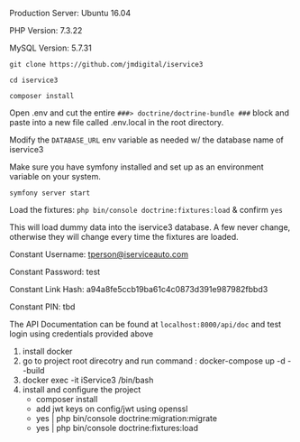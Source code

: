 Production Server: Ubuntu 16.04

PHP Version: 7.3.22

MySQL Version: 5.7.31

`git clone https://github.com/jmdigital/iservice3`

`cd iservice3`

`composer install`

Open .env and cut the entire `###> doctrine/doctrine-bundle ###` block and paste into a new file called .env.local in 
the root directory.

Modify the `DATABASE_URL` env variable as needed w/ the database name of iservice3

Make sure you have symfony installed and set up as an environment variable on your system. 

`symfony server start`


Load the fixtures:
`php bin/console doctrine:fixtures:load` & confirm `yes`

This will load dummy data into the iservice3 database. A few never change, otherwise they will change every time the 
fixtures are loaded. 

Constant Username: tperson@iserviceauto.com

Constant Password: test

Constant Link Hash: a94a8fe5ccb19ba61c4c0873d391e987982fbbd3

Constant PIN: tbd


The API Documentation can be found at `localhost:8000/api/doc` and test login using credentials provided above

1. install docker
2. go to project root direcotry and run command : docker-compose up -d --build
3. docker exec -it iService3 /bin/bash
4. install and configure the project
    - composer install
    - add jwt keys on config/jwt using openssl
    - yes | php bin/console doctrine:migration:migrate
    - yes | php bin/console doctrine:fixtures:load
